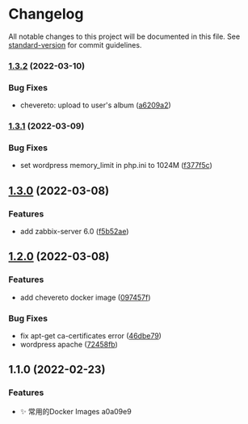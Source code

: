 # Changelog

All notable changes to this project will be documented in this file. See [standard-version](https://github.com/conventional-changelog/standard-version) for commit guidelines.

### [1.3.2](https://github.com/lightnear/dockerfiles/compare/v1.3.1...v1.3.2) (2022-03-10)


### Bug Fixes

* chevereto: upload to user's album ([a6209a2](https://github.com/lightnear/dockerfiles/commit/a6209a2ac325147bf25f1a84e968bb29298bc6a5))

### [1.3.1](https://github.com/lightnear/dockerfiles/compare/v1.3.0...v1.3.1) (2022-03-09)


### Bug Fixes

* set wordpress memory_limit in php.ini to 1024M ([f377f5c](https://github.com/lightnear/dockerfiles/commit/f377f5cdfda5b0611f7a7818b83991e34a4fdc2d))

## [1.3.0](https://github.com/lightnear/dockerfiles/compare/v1.2.0...v1.3.0) (2022-03-08)


### Features

* add zabbix-server 6.0 ([f5b52ae](https://github.com/lightnear/dockerfiles/commit/f5b52aef0b3d9a04ef2c06f23497654a503040a7))

## [1.2.0](https://github.com/lightnear/dockerfiles/compare/v1.1.0...v1.2.0) (2022-03-08)


### Features

* add chevereto docker image ([097457f](https://github.com/lightnear/dockerfiles/commit/097457f3fac6b3a9372ebfff0179a7fdef013d19))


### Bug Fixes

* fix apt-get ca-certificates error ([46dbe79](https://github.com/lightnear/dockerfiles/commit/46dbe79c1b11fd806f63a162c4b27b0e72bf0632))
* wordpress apache ([72458fb](https://github.com/lightnear/dockerfiles/commit/72458fbef4d19df10b30ab439c6d0e53e3960ffb))


## 1.1.0 (2022-02-23)


### Features

* ✨ 常用的Docker Images a0a09e9
